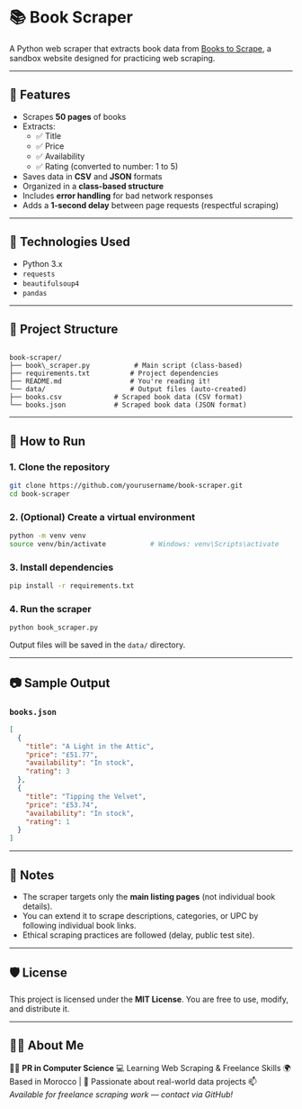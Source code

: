 # 📚 Book Scraper

A Python web scraper that extracts book data from [Books to Scrape](http://books.toscrape.com), a sandbox website designed for practicing web scraping.

---

## 🚀 Features

- Scrapes **50 pages** of books
- Extracts:
  - ✅ Title
  - ✅ Price
  - ✅ Availability
  - ✅ Rating (converted to number: 1 to 5)
- Saves data in **CSV** and **JSON** formats
- Organized in a **class-based structure**
- Includes **error handling** for bad network responses
- Adds a **1-second delay** between page requests (respectful scraping)

---

## 🧰 Technologies Used

- Python 3.x
- `requests`
- `beautifulsoup4`
- `pandas`

---

## 📁 Project Structure

```

book-scraper/
├── book\_scraper.py           # Main script (class-based)
├── requirements.txt          # Project dependencies
├── README.md                 # You're reading it!
└── data/                     # Output files (auto-created)
├── books.csv             # Scraped book data (CSV format)
└── books.json            # Scraped book data (JSON format)

````

---

## 🧪 How to Run

### 1. Clone the repository

```bash
git clone https://github.com/yourusername/book-scraper.git
cd book-scraper
````

### 2. (Optional) Create a virtual environment

```bash
python -m venv venv
source venv/bin/activate           # Windows: venv\Scripts\activate
```

### 3. Install dependencies

```bash
pip install -r requirements.txt
```

### 4. Run the scraper

```bash
python book_scraper.py
```

Output files will be saved in the `data/` directory.

---

## 📷 Sample Output

### `books.json`

```json
[
  {
    "title": "A Light in the Attic",
    "price": "£51.77",
    "availability": "In stock",
    "rating": 3
  },
  {
    "title": "Tipping the Velvet",
    "price": "£53.74",
    "availability": "In stock",
    "rating": 1
  }
]
```

---

## 📌 Notes

* The scraper targets only the **main listing pages** (not individual book details).
* You can extend it to scrape descriptions, categories, or UPC by following individual book links.
* Ethical scraping practices are followed (delay, public test site).

---

## 🛡️ License

This project is licensed under the **MIT License**. You are free to use, modify, and distribute it.

---

## 🙋‍♂️ About Me

👨‍🏫 **PR in Computer Science**
💻 Learning Web Scraping & Freelance Skills
🌍 Based in Morocco | 🧠 Passionate about real-world data projects
📫 *Available for freelance scraping work — contact via GitHub!*

```
